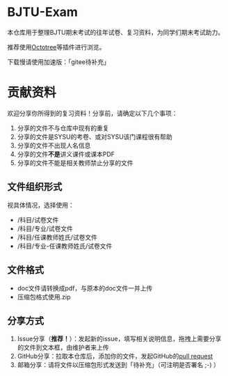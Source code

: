 # BJTU-Exam

本仓库用于整理BJTU期末考试的往年试卷、复习资料，为同学们期末考试助力。

推荐使用[Octotree](https://github.com/buunguyen/octotree)等插件进行浏览。

下载慢请使用加速版：「gitee待补充」

# 贡献资料

欢迎分享你所得到的复习资料！分享前，请确定以下几个事项：

1. 分享的文件不与仓库中现有的重复
2. 分享的文件是SYSU的考卷、或对SYSU该门课程很有帮助
3. 分享的文件不出现人名信息
4. 分享的文件**不是**讲义课件或课本PDF
5. 分享的文件不能是相关教师禁止分享的文件

## 文件组织形式

视具体情况，选择使用：

- /科目/试卷文件
- /科目/专业/试卷文件
- /科目/任课教师姓氏/试卷文件
- /科目/专业-任课教师姓氏/试卷文件

## 文件格式

- doc文件请转换成pdf，与原本的doc文件一并上传
- 压缩包格式使用.zip

## 分享方式

1. Issue分享（**推荐！**）：发起新的issue，填写相关说明信息，拖拽上需要分享的文件到文本框，由维护者来上传
2. GitHub分享：拉取本仓库后，添加你的文件，发起GitHub的[pull request](https://help.github.com/articles/creating-a-pull-request/)
3. 邮箱分享：请将文件以压缩包形式发送到「待补充」（可注明是否署名 ;-) ）